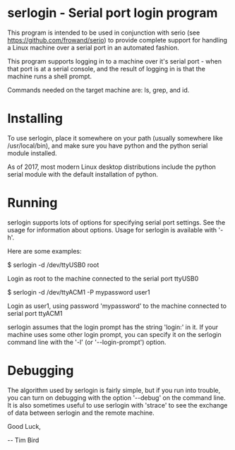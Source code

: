 # serlogin - Serial port login program
This program is intended to be used in conjunction with serio
(see https://github.com/frowand/serio) to provide complete
support for handling a Linux machine over a serial port in
an automated fashion.

This program supports logging in to a machine over it's serial
port - when that port is at a serial console, and the result
of logging in is that the machine runs a shell prompt.

Commands needed on the target machine are: ls, grep, and id.

# Installing
To use serlogin, place it somewhere on your path (usually somewhere
like /usr/local/bin), and make sure you have python and the python
serial module installed.

As of 2017, most modern Linux desktop distributions include the python
serial module with the default installation of python.

# Running
serlogin supports lots of options for specifying serial port settings.
See the usage for information about options.
Usage for serlogin is available with '-h'.

Here are some examples:

   $ serlogin -d /dev/ttyUSB0 root

Login as root to the machine connected to the serial port ttyUSB0

   $ serlogin -d /dev/ttyACM1 -P mypassword user1

Login as user1, using password 'mypassword' to the machine connected
to serial port ttyACM1

serlogin assumes that the login prompt has the string 'login:' in it.
If your machine uses some other login prompt, you can specify it on
the serlogin command line with the '-l' (or '--login-prompt') option.

# Debugging
The algorithm used by serlogin is fairly simple, but if you run into
trouble, you can turn on debugging with the option '--debug' on the 
command line.  It is also sometimes useful to use serlogin with 'strace'
to see the exchange of data between serlogin and the remote machine.

Good Luck,

 -- Tim Bird

